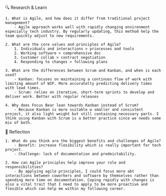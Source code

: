 🔍 Research & Learn

    1. What is Agile, and how does it differ from traditional project management?
        - Agile approach works well with rapidly changing environment especially tech industry. By regularly updating, this method help the team quickly adjust to new requirements.

    2. What are the core values and principles of Agile?
        1. Individuals and interactions > priocesses and tools
        2. Working software > comprehensive doc
        3. Customer collab > contract negotiation
        4. Responding to changes > following plans

    3. What are the differences between Scrum and Kanban, and when is each used?
        - Kanban: focuses on maintaining a continuos flow of work with limiting amounf of WIP. More accuratelty predicting delivery times with lead times.
        - Scrum: relies on iterative, short-term sprints to develop and deliver work. Better with regular releases

    4. Why does Focus Bear lean towards Kanban instead of Scrum?
        - Because Kanban is more suitable w smaller and consistent project, it also light weight but still containing necessary parts. I think using Kanban with Scrum is a better practice since we needs some mix of both.

📝 Reflection

    1. What do you think are the biggest benefits and challenges of Agile?
        - Benefit: increase flexibility which is really important for tech project.
        - Challenge: lack of documentation and predeictability.

    2. How can Agile principles help improve your role and responsibilities?
        - By applying agile principles, I could focus more abt interactions between coworkers and software by themselves rather than spending more time on documentation. Coping repidly with changes is also a vital trait that I need to apply to be more proactive and flexible which can help me within my following career.
